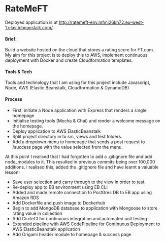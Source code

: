 # RateMeFT

Deployed application is at http://ratemeft-env.mfmi26kh72.eu-west-1.elasticbeanstalk.com/

#### Brief:
Build a website hosted on the cloud that stores a rating score for FT.com. My aim for this project is to deploy this to AWS, implement continuous deployment with Docker and create Cloudformation templates.

#### Tools & Tech
Tools and technology that I am using for this project include Javascript, Node, AWS (Elastic Beanstalk, Cloudformation & DynamoDB)

#### Process
* First, initiate a Node application with Express that renders a single homepage
* Initialise testing tools (Mocha & Chai) and render a welcome message on the homepage.
* Deploy application to AWS ElasticBeanstalk
* Split project directory in to src, views and test folders.
* Add a dropdown menu to homepage that sends a post request to /success page with the value selected from the menu.

At this point I realised that I had forgotten to add a .gitignore file and add node_modules to it. This resulted in previous commits being over 100,000 additions. I realised this, added the .gitignore file and have learnt a valuable lesson!

* Save user selection and carry through to the view in order to test.
* Re-deploy app to EB environment using EB CLI
* Added and made remote connection to PostGres DB to EB app using Amazon RDS
* Add Dockerfile and push image to Dockerhub
* Begin to add MongoDB database to application with Mongoose to store rating value in collection
* Add CircleCI for continuous integration and automated unit testing
* Extended pipeline with AWS CodePipeline for Continuous Deployment to AWS ElasticBeanstalk application
* Add Origami header module to homepage & success page
